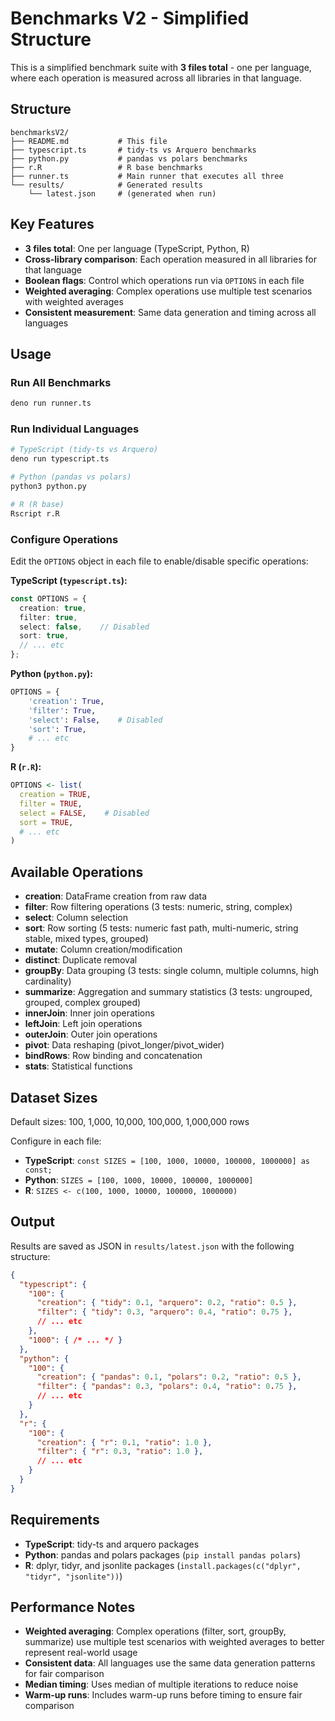 # Benchmarks V2 - Simplified Structure

This is a simplified benchmark suite with **3 files total** - one per language, where each operation is measured across all libraries in that language.

## Structure

```
benchmarksV2/
├── README.md           # This file
├── typescript.ts       # tidy-ts vs Arquero benchmarks
├── python.py           # pandas vs polars benchmarks  
├── r.R                 # R base benchmarks
├── runner.ts           # Main runner that executes all three
└── results/            # Generated results
    └── latest.json     # (generated when run)
```

## Key Features

- **3 files total**: One per language (TypeScript, Python, R)
- **Cross-library comparison**: Each operation measured in all libraries for that language
- **Boolean flags**: Control which operations run via `OPTIONS` in each file
- **Weighted averaging**: Complex operations use multiple test scenarios with weighted averages
- **Consistent measurement**: Same data generation and timing across all languages

## Usage

### Run All Benchmarks
```bash
deno run runner.ts
```

### Run Individual Languages
```bash
# TypeScript (tidy-ts vs Arquero)
deno run typescript.ts

# Python (pandas vs polars)  
python3 python.py

# R (R base)
Rscript r.R
```

### Configure Operations
Edit the `OPTIONS` object in each file to enable/disable specific operations:

**TypeScript (`typescript.ts`):**
```typescript
const OPTIONS = {
  creation: true,
  filter: true,
  select: false,    // Disabled
  sort: true,
  // ... etc
};
```

**Python (`python.py`):**
```python
OPTIONS = {
    'creation': True,
    'filter': True,
    'select': False,    # Disabled
    'sort': True,
    # ... etc
}
```

**R (`r.R`):**
```r
OPTIONS <- list(
  creation = TRUE,
  filter = TRUE,
  select = FALSE,    # Disabled
  sort = TRUE,
  # ... etc
)
```

## Available Operations

- **creation**: DataFrame creation from raw data
- **filter**: Row filtering operations (3 tests: numeric, string, complex)
- **select**: Column selection
- **sort**: Row sorting (5 tests: numeric fast path, multi-numeric, string stable, mixed types, grouped)
- **mutate**: Column creation/modification
- **distinct**: Duplicate removal
- **groupBy**: Data grouping (3 tests: single column, multiple columns, high cardinality)
- **summarize**: Aggregation and summary statistics (3 tests: ungrouped, grouped, complex grouped)
- **innerJoin**: Inner join operations
- **leftJoin**: Left join operations
- **outerJoin**: Outer join operations
- **pivot**: Data reshaping (pivot_longer/pivot_wider)
- **bindRows**: Row binding and concatenation
- **stats**: Statistical functions

## Dataset Sizes

Default sizes: 100, 1,000, 10,000, 100,000, 1,000,000 rows

Configure in each file:
- **TypeScript**: `const SIZES = [100, 1000, 10000, 100000, 1000000] as const;`
- **Python**: `SIZES = [100, 1000, 10000, 100000, 1000000]`
- **R**: `SIZES <- c(100, 1000, 10000, 100000, 1000000)`

## Output

Results are saved as JSON in `results/latest.json` with the following structure:

```json
{
  "typescript": {
    "100": {
      "creation": { "tidy": 0.1, "arquero": 0.2, "ratio": 0.5 },
      "filter": { "tidy": 0.3, "arquero": 0.4, "ratio": 0.75 },
      // ... etc
    },
    "1000": { /* ... */ }
  },
  "python": {
    "100": {
      "creation": { "pandas": 0.1, "polars": 0.2, "ratio": 0.5 },
      "filter": { "pandas": 0.3, "polars": 0.4, "ratio": 0.75 },
      // ... etc
    }
  },
  "r": {
    "100": {
      "creation": { "r": 0.1, "ratio": 1.0 },
      "filter": { "r": 0.3, "ratio": 1.0 },
      // ... etc
    }
  }
}
```

## Requirements

- **TypeScript**: tidy-ts and arquero packages
- **Python**: pandas and polars packages (`pip install pandas polars`)
- **R**: dplyr, tidyr, and jsonlite packages (`install.packages(c("dplyr", "tidyr", "jsonlite"))`)

## Performance Notes

- **Weighted averaging**: Complex operations (filter, sort, groupBy, summarize) use multiple test scenarios with weighted averages to better represent real-world usage
- **Consistent data**: All languages use the same data generation patterns for fair comparison
- **Median timing**: Uses median of multiple iterations to reduce noise
- **Warm-up runs**: Includes warm-up runs before timing to ensure fair comparison
